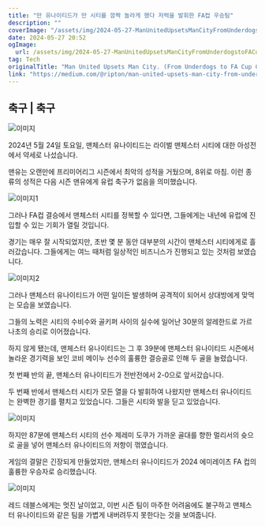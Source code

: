 ```yaml
---
title: "만 유나이티드가 만 시티를 깜짝 놀라게 했다 저력을 발휘한 FA컵 우승팀"
description: ""
coverImage: "/assets/img/2024-05-27-ManUnitedUpsetsManCityFromUnderdogstoFACupChampions_0.png"
date: 2024-05-27 20:52
ogImage:
  url: /assets/img/2024-05-27-ManUnitedUpsetsManCityFromUnderdogstoFACupChampions_0.png
tag: Tech
originalTitle: "Man United Upsets Man City. (From Underdogs to FA Cup Champions)"
link: "https://medium.com/@ripton/man-united-upsets-man-city-from-underdogs-to-fa-cup-champions-8d04daa39158"
---
```


## 축구 | 축구

![이미지](/assets/img/2024-05-27-ManUnitedUpsetsManCityFromUnderdogstoFACupChampions_0.png)

2024년 5월 24일 토요일, 맨체스터 유나이티드는 라이벌 맨체스터 시티에 대한 아성전에서 약세로 나섰습니다.

맨유는 오랜만에 프리미어리그 시즌에서 최악의 성적을 거뒀으며, 8위로 마침. 이런 종류의 성적은 다음 시즌 맨유에게 유럽 축구가 없음을 의미했습니다.

<div class="content-ad"></div>

![이미지1](/assets/img/2024-05-27-ManUnitedUpsetsManCityFromUnderdogstoFACupChampions_1.png)

그러나 FA컵 결승에서 맨체스터 시티를 정복할 수 있다면, 그들에게는 내년에 유럽에 진입할 수 있는 기회가 열릴 것입니다.

경기는 매우 잘 시작되었지만, 초반 몇 분 동안 대부분의 시간이 맨체스터 시티에게로 흘러갔습니다. 그들에게는 여느 때처럼 일상적인 비즈니스가 진행되고 있는 것처럼 보였습니다.

![이미지2](/assets/img/2024-05-27-ManUnitedUpsetsManCityFromUnderdogstoFACupChampions_2.png)

<div class="content-ad"></div>

그러나 맨체스터 유나이티드가 어떤 일이든 발생하며 공격적이 되어서 상대방에게 맞먹는 모습을 보였습니다.

그들의 노력은 시티의 수비수와 골키퍼 사이의 실수에 일어난 30분의 알레한드로 가르나초의 승리로 이어졌습니다.

하지 않게 됐는데, 맨체스터 유나이티드는 그 후 39분에 맨체스터 유나이티드 시즌에서 놀라운 경기력을 보인 코비 메이누 선수의 훌륭한 결승골로 인해 두 골을 늘렸습니다.

<div class="content-ad"></div>

첫 번째 반의 끝, 맨체스터 유나이티드가 전반전에서 2-0으로 앞서갔습니다.

두 번째 반에서 맨체스터 시티가 모든 열을 다 발휘하여 나왔지만 맨체스터 유나이티드는 완벽한 경기를 펼치고 있었습니다. 그들은 시티와 발을 딛고 있었습니다.

![이미지](/assets/img/2024-05-27-ManUnitedUpsetsManCityFromUnderdogstoFACupChampions_4.png)

하지만 87분에 맨체스터 시티의 선수 제레미 도쿠가 가까운 골대를 향한 멀리서의 슛으로 골을 넣어 맨체스터 유나이티드의 저항이 꺾였습니다.

<div class="content-ad"></div>

게임의 결말은 긴장되게 만들었지만, 맨체스터 유나이티드가 2024 에미레이츠 FA 컵의 훌륭한 우승자로 승리했습니다.

![이미지](/assets/img/2024-05-27-ManUnitedUpsetsManCityFromUnderdogstoFACupChampions_5.png)

레드 데블스에게는 멋진 날이었고, 이번 시즌 팀이 마주한 어려움에도 불구하고 맨체스터 유나이티드와 같은 팀을 가볍게 내버려두지 못한다는 것을 보여줍니다.
